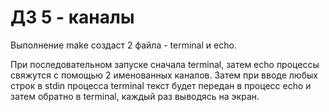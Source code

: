 # ДЗ 5 - каналы

Выполнение make создаст 2 файла - terminal и echo.

При последовательном запуске сначала terminal, затем echo процессы свяжутся с помощью 2 именованных каналов.
Затем при вводе любых строк в stdin процесса terminal текст будет передан в процесс echo и затем обратно в terminal, каждый раз выводясь на экран.
